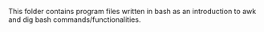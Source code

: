 This folder contains program files written in bash as an introduction to awk and dig bash commands/functionalities.
